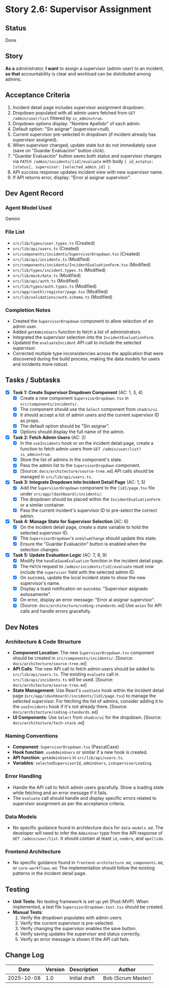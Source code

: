 # Story 2.6: Supervisor Assignment

## Status
Done

## Story
**As a** administrator,
**I want** to assign a supervisor (admin user) to an incident,
**so that** accountability is clear and workload can be distributed among admins.

## Acceptance Criteria
1. Incident detail page includes supervisor assignment dropdown.
2. Dropdown populated with all admin users fetched from `GET /admin/user/list` filtered by `is_admin=true`.
3. Dropdown options display: "Nombre Apellido" of each admin.
4. Default option: "Sin asignar" (supervisor=null).
5. Current supervisor pre-selected in dropdown (if incident already has supervisor assigned).
6. When supervisor changed, update state but do not immediately save (save on "Guardar Evaluación" button click).
7. "Guardar Evaluación" button saves both status and supervisor changes via `PATCH /admin/incidents/[id]/evaluate` with body `{ id_estatus: [status], supervisor: [selected_admin_id] }`.
8. API success response updates incident view with new supervisor name.
9. If API returns error, display: "Error al asignar supervisor".

## Dev Agent Record

### Agent Model Used
Gemini

### File List
- `src/lib/types/user.types.ts` (Created)
- `src/lib/api/users.ts` (Created)
- `src/components/incidents/SupervisorDropdown.tsx` (Created)
- `src/lib/api/incidents.ts` (Modified)
- `src/components/incidents/IncidentEvaluationForm.tsx` (Modified)
- `src/lib/types/incident.types.ts` (Modified)
- `src/lib/mock/data.ts` (Modified)
- `src/lib/api/auth.ts` (Modified)
- `src/lib/types/auth.types.ts` (Modified)
- `src/app/(auth)/register/page.tsx` (Modified)
- `src/lib/validations/auth.schema.ts` (Modified)

### Completion Notes
- Created the `SupervisorDropdown` component to allow selection of an admin user.
- Added `getAdminUsers` function to fetch a list of administrators.
- Integrated the supervisor selection into the `IncidentEvaluationForm`.
- Updated the `evaluateIncident` API call to include the selected supervisor.
- Corrected multiple type inconsistencies across the application that were discovered during the build process, making the data models for users and incidents more robust.

## Tasks / Subtasks
- [x] **Task 1: Create Supervisor Dropdown Component** (AC: 1, 3, 4)
    - [x] Create a new component `SupervisorDropdown.tsx` in `src/components/incidents/`.
    - [x] The component should use the `Select` component from `shadcn/ui`.
    - [x] It should accept a list of admin users and the current supervisor ID as props.
    - [x] The default option should be "Sin asignar".
    - [x] Options should display the full name of the admin.
- [x] **Task 2: Fetch Admin Users** (AC: 2)
    - [x] In the `useIncidents` hook or on the incident detail page, create a function to fetch admin users from `GET /admin/user/list?is_admin=true`.
    - [x] Store the list of admins in the component's state.
    - [x] Pass the admin list to the `SupervisorDropdown` component.
    - [x] [Source: `docs/architecture/source-tree.md`] API calls should be managed in `src/lib/api/users.ts`.
- [x] **Task 3: Integrate Dropdown into Incident Detail Page** (AC: 1, 5)
    - [x] Add the `SupervisorDropdown` component to the `[id]/page.tsx` file under `src/app/(dashboard)/incidents/`.
    - [x] The dropdown should be placed within the `IncidentEvaluationForm` or a similar container.
    - [x] Pass the current incident's supervisor ID to pre-select the correct admin.
- [x] **Task 4: Manage State for Supervisor Selection** (AC: 6)
    - [x] On the incident detail page, create a state variable to hold the selected supervisor ID.
    - [x] The `SupervisorDropdown`'s `onValueChange` should update this state.
    - [x] Ensure the "Guardar Evaluación" button is enabled when the selection changes.
- [x] **Task 5: Update Evaluation Logic** (AC: 7, 8, 9)
    - [x] Modify the `handleSaveEvaluation` function in the incident detail page.
    - [x] The `PATCH` request to `/admin/incidents/[id]/evaluate` must now include the `supervisor` field with the selected admin ID.
    - [x] On success, update the local incident state to show the new supervisor's name.
    - [x] Display a toast notification on success: "Supervisor asignado exitosamente".
    - [x] On error, display an error message: "Error al asignar supervisor".
    - [x] [Source: `docs/architecture/coding-standards.md`] Use `axios` for API calls and handle errors gracefully.

## Dev Notes

### Architecture & Code Structure
*   **Component Location**: The new `SupervisorDropdown.tsx` component should be created in `src/components/incidents/`. [Source: `docs/architecture/source-tree.md`]
*   **API Calls**: The new API call to fetch admin users should be added to `src/lib/api/users.ts`. The existing `evaluate` call in `src/lib/api/incidents.ts` will be used. [Source: `docs/architecture/source-tree.md`]
*   **State Management**: Use React's `useState` hook within the incident detail page (`src/app/(dashboard)/incidents/[id]/page.tsx`) to manage the selected supervisor. For fetching the list of admins, consider adding it to the `useIncidents` hook if it's not already there. [Source: `docs/architecture/coding-standards.md`]
*   **UI Components**: Use `Select` from `shadcn/ui` for the dropdown. [Source: `docs/architecture/tech-stack.md`]

### Naming Conventions
*   **Component**: `SupervisorDropdown.tsx` (PascalCase)
*   **Hook function**: `useAdminUsers` or similar if a new hook is created.
*   **API function**: `getAdminUsers` in `src/lib/api/users.ts`.
*   **Variables**: `selectedSupervisorId`, `adminUsers`, `isSupervisorLoading`.

### Error Handling
*   Handle the API call to fetch admin users gracefully. Show a loading state while fetching and an error message if it fails.
*   The `evaluate` call should handle and display specific errors related to supervisor assignment as per the acceptance criteria.

### Data Models
*   No specific guidance found in architecture docs for `data-models.md`. The developer will need to infer the `AdminUser` type from the API response of `GET /admin/user/list`. It should contain at least `id`, `nombre`, and `apellido`.

### Frontend Architecture
*   No specific guidance found in `frontend-architecture.md`, `components.md`, or `core-workflows.md`. The implementation should follow the existing patterns in the incident detail page.

## Testing
*   **Unit Tests**: No testing framework is set up yet (Post-MVP). When implemented, a test file `SupervisorDropdown.test.tsx` should be created.
*   **Manual Tests**:
    1. Verify the dropdown populates with admin users.
    2. Verify the current supervisor is pre-selected.
    3. Verify changing the supervisor enables the save button.
    4. Verify saving updates the supervisor and status correctly.
    5. Verify an error message is shown if the API call fails.

## Change Log
| Date | Version | Description | Author |
|---|---|---|---|
| 2025-10-08 | 1.0 | Initial draft | Bob (Scrum Master) |

